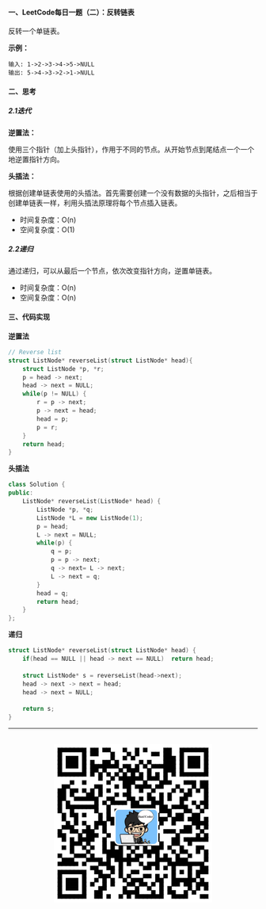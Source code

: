 #### 一、LeetCode每日一题（二）：反转链表

反转一个单链表。

**示例：**

```
输入: 1->2->3->4->5->NULL
输出: 5->4->3->2->1->NULL
```

#### 二、思考

##### 2.1迭代

**逆置法：**

使用三个指针（加上头指针），作用于不同的节点。从开始节点到尾结点一个一个地逆置指针方向。

**头插法：**

根据创建单链表使用的头插法。首先需要创建一个没有数据的头指针，之后相当于创建单链表一样，利用头插法原理将每个节点插入链表。

* 时间复杂度：O(n)
* 空间复杂度：O(1)

##### 2.2递归

通过递归，可以从最后一个节点，依次改变指针方向，逆置单链表。

* 时间复杂度：O(n)
* 空间复杂度：O(n) 

#### 三、代码实现

**逆置法**

```c
// Reverse list
struct ListNode* reverseList(struct ListNode* head){
    struct ListNode *p, *r;
    p = head -> next;
    head -> next = NULL;
    while(p != NULL) {
        r = p -> next;
        p -> next = head;
        head = p;
        p = r;
    }
    return head;
}
```

**头插法**

```c++
class Solution {
public:
    ListNode* reverseList(ListNode* head) {
        ListNode *p, *q;
        ListNode *L = new ListNode(1);  
        p = head;
        L -> next = NULL;
        while(p) {
            q = p;
            p = p -> next;
            q -> next= L -> next;
            L -> next = q;
        }
        head = q;
        return head;
    }
};
```

**递归**

```c
struct ListNode* reverseList(struct ListNode* head) {
    if(head == NULL || head -> next == NULL)  return head;

    struct ListNode* s = reverseList(head->next); 
    head -> next -> next = head; 
    head -> next = NULL;

    return s;
}
```

<div align="center">
    <hr>
    <br>
    <img width="320px" src="https://github.com/RunCoderHang/LeetCode-Notes/blob/master/image/wxgzh-hang.png"></img>
</div>